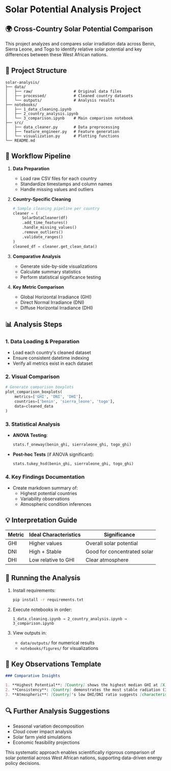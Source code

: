 # Solar Potential Analysis Project

## 🌍 Cross-Country Solar Potential Comparison

This project analyzes and compares solar irradiation data across Benin, Sierra Leone, and Togo to identify relative solar potential and key differences between these West African nations.

## 📂 Project Structure

```
solar-analysis/
├── data/
│   ├── raw/                  # Original data files
│   ├── processed/            # Cleaned country datasets
│   └── outputs/              # Analysis results
├── notebooks/
│   ├── 1_data_cleaning.ipynb
│   ├── 2_country_analysis.ipynb
│   └── 3_comparison.ipynb    # Main comparison notebook
├── src/
│   ├── data_cleaner.py       # Data preprocessing
│   ├── feature_engineer.py   # Feature generation
│   └── visualization.py      # Plotting functions
└── README.md
```

## 🔄 Workflow Pipeline

1. **Data Preparation**
   - Load raw CSV files for each country
   - Standardize timestamps and column names
   - Handle missing values and outliers

2. **Country-Specific Cleaning**
   ```python
   # Sample cleaning pipeline per country
   cleaner = (
       SolarDataCleaner(df)
       .add_time_features()
       .handle_missing_values()
       .remove_outliers()
       .validate_ranges()
   )
   cleaned_df = cleaner.get_clean_data()
   ```

3. **Comparative Analysis**
   - Generate side-by-side visualizations
   - Calculate summary statistics
   - Perform statistical significance testing

4. **Key Metric Comparison**
   - Global Horizontal Irradiance (GHI)
   - Direct Normal Irradiance (DNI)
   - Diffuse Horizontal Irradiance (DHI)

## 📊 Analysis Steps

### 1. Data Loading & Preparation
- Load each country's cleaned dataset
- Ensure consistent datetime indexing
- Verify all metrics exist in each dataset

### 2. Visual Comparison
```python
# Generate comparison boxplots
plot_comparison_boxplots(
    metrics=['GHI', 'DNI', 'DHI'],
    countries=['benin', 'sierra_leone', 'togo'],
    data=cleaned_data
)
```

### 3. Statistical Analysis
- **ANOVA Testing**: 
  ```python
  stats.f_oneway(benin_ghi, sierraleone_ghi, togo_ghi)
  ```
- **Post-hoc Tests** (if ANOVA significant):
  ```python
  stats.tukey_hsd(benin_ghi, sierraleone_ghi, togo_ghi)
  ```

### 4. Key Findings Documentation
- Create markdown summary of:
  - Highest potential countries
  - Variability observations
  - Atmospheric condition inferences

## 💡 Interpretation Guide

| Metric | Ideal Characteristics | Significance |
|--------|-----------------------|--------------|
| GHI    | Higher values         | Overall solar potential |
| DNI    | High + Stable         | Good for concentrated solar |
| DHI    | Low relative to GHI   | Clear atmosphere |

## 🚀 Running the Analysis

1. Install requirements:
   ```bash
   pip install -r requirements.txt
   ```

2. Execute notebooks in order:
   ```
   1_data_cleaning.ipynb → 2_country_analysis.ipynb → 3_comparison.ipynb
   ```

3. View outputs in:
   - `data/outputs/` for numerical results
   - `notebooks/figures/` for visualizations

## 📝 Key Observations Template

```markdown
### Comparative Insights

1. **Highest Potential**: [Country] shows the highest median GHI at [X] W/m²
2. **Consistency**: [Country] demonstrates the most stable radiation (IQR = [X])
3. **Atmospheric**: [Country]'s low DHI/DNI ratio suggests [characteristic]
```

## 🔍 Further Analysis Suggestions

- Seasonal variation decomposition
- Cloud cover impact analysis
- Solar farm yield simulations
- Economic feasibility projections

This systematic approach enables scientifically rigorous comparison of solar potential across West African nations, supporting data-driven energy policy decisions.